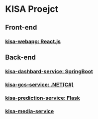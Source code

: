 # KISA Proejct

## Front-end
### [kisa-webapp: React.js](kisa-webapp/README.md)

## Back-end 
### [kisa-dashbard-service: SpringBoot](kisa-dashboard-service/README.md)

### [kisa-gcs-service: .NET(C#)](kisa-gcs-service/README.md)

### [kisa-prediction-service: Flask](kisa-prediction-service/README.md)

### [kisa-media-service](kisa-media-service/README.md)
